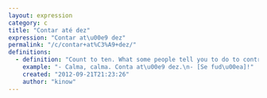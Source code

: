 ```yaml
---
layout: expression
category: c
title: "Contar até dez"
expression: "Contar at\u00e9 dez"
permalink: "/c/contar+at%C3%A9+dez/"
definitions:
  - definition: "Count to ten. What some people tell you to do to control your anger."
    example: "- Calma, calma. Conta at\u00e9 dez.\n- [Se fud\u00ea]!"
    created: "2012-09-21T21:23:26"
    author: "kinow"
---
```

